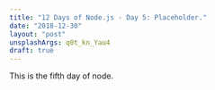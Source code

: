 ```yaml
---
title: "12 Days of Node.js - Day 5: Placeholder."
date: "2018-12-30"
layout: "post"
unsplashArgs: q0t_kn_Yau4
draft: true
---
```


This is the fifth day of node.
